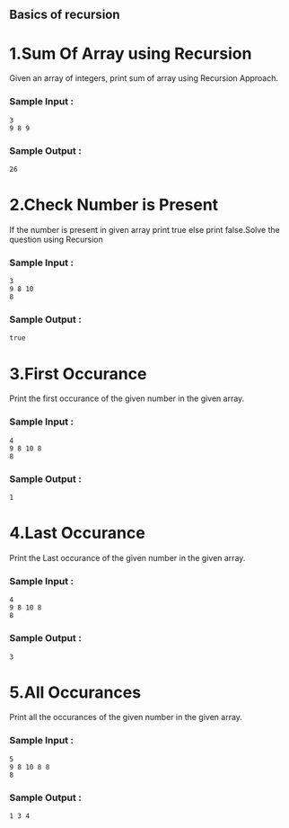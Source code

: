 ## Basics of recursion

# 1.Sum Of Array using Recursion

Given an array of integers, print sum of array using Recursion Approach.
<br>
### Sample Input :<br>

```
3
9 8 9
```
### Sample Output :<br>
``` 
26
```
# 2.Check Number is Present
If the number is present in given array print true else print false.Solve the question using Recursion
<br>
### Sample Input :<br>

```
3
9 8 10
8
```
### Sample Output :<br>
``` 
true
```
# 3.First Occurance
Print the first occurance of the given number in the given array.
<br>
### Sample Input :<br>

```
4
9 8 10 8
8
```
### Sample Output :<br>
``` 
1
```
# 4.Last Occurance
Print the Last occurance of the given number in the given array.
<br>
### Sample Input :<br>

```
4
9 8 10 8
8
```
### Sample Output :<br>
``` 
3
```
# 5.All Occurances
Print all the occurances of the given number in the given array.

### Sample Input :<br>

```
5
9 8 10 8 8
8
```
### Sample Output :<br>
``` 
1 3 4
```